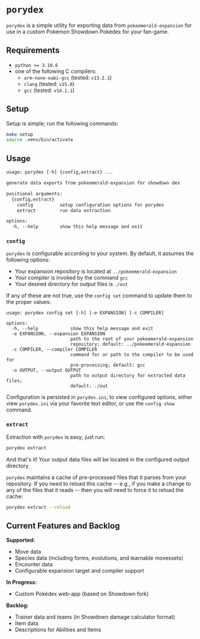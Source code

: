 # `porydex`

`porydex` is a simple utility for exporting data from `pokeemerald-expansion`
for use in a custom Pokémon Showdown Pokédex for your fan-game.

## Requirements

* `python >= 3.10.6`
* one of the following C compilers:
  * `arm-none-eabi-gcc` (tested: `v13.2.1`)
  * `clang` (tested: `v15.0`)
  * `gcc` (tested: `v14.1.1`)

## Setup

Setup is simple; run the following commands:

```bash
make setup
source .venv/bin/activate
```

## Usage

```txt
usage: porydex [-h] {config,extract} ...

generate data exports from pokeemerald-expansion for showdown dex

positional arguments:
  {config,extract}
    config          setup configuration options for porydex
    extract         run data extraction

options:
  -h, --help        show this help message and exit
```

### `config`

`porydex` is configurable according to your system. By default, it assumes the
following options:

* Your expansion repository is located at `../pokeemerald-expansion`
* Your compiler is invoked by the command `gcc`
* Your desired directory for output files is `./out`

If any of these are not true, use the `config set` command to update them to
the proper values:

```text
usage: porydex config set [-h] [-e EXPANSION] [-c COMPILER]

options:
  -h, --help            show this help message and exit
  -e EXPANSION, --expansion EXPANSION
                        path to the root of your pokeemerald-expansion
                        repository; default: ../pokeemerald-expansion
  -c COMPILER, --compiler COMPILER
                        command for or path to the compiler to be used for
                        pre-processing; default: gcc
  -o OUTPUT, --output OUTPUT
                        path to output directory for extracted data files;
                        default: ./out
```

Configuration is persisted in `porydex.ini`; to view configured options, either
view `porydex.ini` via your favorite text editor, or use the `config show`
command.

### `extract`

Extraction with `porydex` is easy; just run:

```bash
porydex extract
```

And that's it! Your output data files will be located in the configured output
directory.

`porydex` maintains a cache of pre-processed files that it parses from your
repository. If you need to reload this cache -- e.g., if you make a change to
any of the files that it reads -- then you will need to force it to reload the
cache:

```bash
porydex extract --reload
```

## Current Features and Backlog

**Supported:**

* Move data
* Species data (including forms, evolutions, and learnable movessets)
* Encounter data
* Configurable expansion target and compiler support

**In Progress:**

* Custom Pokédex web-app (based on Showdown fork)

**Backlog:**

* Trainer data and teams (in Showdown damage calculator format)
* Item data
* Descriptions for Abilities and Items
